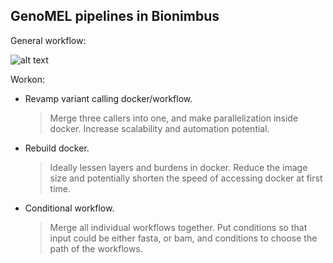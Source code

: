 ## GenoMEL pipelines in Bionimbus

General workflow:

![alt text](https://github.com/uc-cdis/cwl/docs/genomel_general_workflow.png "General-workflow")

Workon:
* Revamp variant calling docker/workflow.
  > Merge three callers into one, and make parallelization inside docker. Increase scalability and automation potential.

* Rebuild docker.
  > Ideally lessen layers and burdens in docker. Reduce the image size and potentially shorten the speed of accessing docker at first time.

* Conditional workflow.
  > Merge all individual workflows together. Put conditions so that input could be either fasta, or bam, and conditions to choose the path of the workflows.

